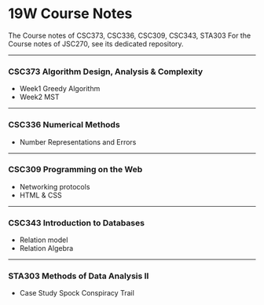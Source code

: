 # 19W Course Notes
The Course notes of CSC373, CSC336, CSC309, CSC343, STA303
For the Course notes of JSC270, see its dedicated repository.
***
### CSC373 Algorithm Design, Analysis & Complexity
 - Week1 Greedy Algorithm
 - Week2 MST
***
### CSC336 Numerical Methods 
 - Number Representations and Errors
***
### CSC309 Programming on the Web
 - Networking protocols
 - HTML & CSS
***
### CSC343 Introduction to Databases
 - Relation model
 - Relation Algebra
***
### STA303 Methods of Data Analysis II
 - Case Study Spock Conspiracy Trail
